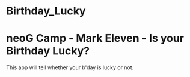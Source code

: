# Birthday_Lucky

# neoG Camp  - Mark Eleven -  Is your Birthday Lucky?

 This app will tell whether your b'day is lucky or not.

